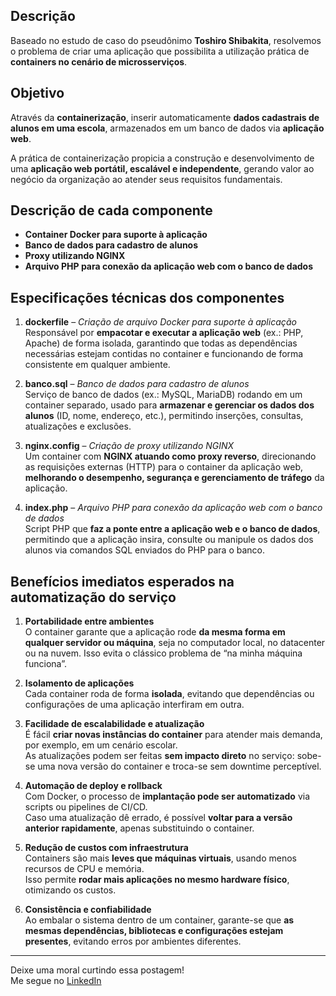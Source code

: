 ## Descrição

Baseado no estudo de caso do pseudônimo **Toshiro Shibakita**, resolvemos o problema de criar uma aplicação que possibilita a utilização prática de **containers no cenário de microsserviços**.

## Objetivo

Através da **containerização**, inserir automaticamente **dados cadastrais de alunos em uma escola**, armazenados em um banco de dados via **aplicação web**.

A prática de containerização propicia a construção e desenvolvimento de uma **aplicação web portátil, escalável e independente**, gerando valor ao negócio da organização ao atender seus requisitos fundamentais.

## Descrição de cada componente

- **Container Docker para suporte à aplicação**
- **Banco de dados para cadastro de alunos**
- **Proxy utilizando NGINX**
- **Arquivo PHP para conexão da aplicação web com o banco de dados**

## Especificações técnicas dos componentes

1. **dockerfile** – *Criação de arquivo Docker para suporte à aplicação*  
   Responsável por **empacotar e executar a aplicação web** (ex.: PHP, Apache) de forma isolada, garantindo que todas as dependências necessárias estejam contidas no container e funcionando de forma consistente em qualquer ambiente.

2. **banco.sql** – *Banco de dados para cadastro de alunos*  
   Serviço de banco de dados (ex.: MySQL, MariaDB) rodando em um container separado, usado para **armazenar e gerenciar os dados dos alunos** (ID, nome, endereço, etc.), permitindo inserções, consultas, atualizações e exclusões.

3. **nginx.config** – *Criação de proxy utilizando NGINX*  
   Um container com **NGINX atuando como proxy reverso**, direcionando as requisições externas (HTTP) para o container da aplicação web, **melhorando o desempenho, segurança e gerenciamento de tráfego** da aplicação.

4. **index.php** – *Arquivo PHP para conexão da aplicação web com o banco de dados*  
   Script PHP que **faz a ponte entre a aplicação web e o banco de dados**, permitindo que a aplicação insira, consulte ou manipule os dados dos alunos via comandos SQL enviados do PHP para o banco.

## Benefícios imediatos esperados na automatização do serviço

1. **Portabilidade entre ambientes**  
   O container garante que a aplicação rode **da mesma forma em qualquer servidor ou máquina**, seja no computador local, no datacenter ou na nuvem. Isso evita o clássico problema de “na minha máquina funciona”.

2. **Isolamento de aplicações**  
   Cada container roda de forma **isolada**, evitando que dependências ou configurações de uma aplicação interfiram em outra.

3. **Facilidade de escalabilidade e atualização**  
   É fácil **criar novas instâncias do container** para atender mais demanda, por exemplo, em um cenário escolar.  
   As atualizações podem ser feitas **sem impacto direto** no serviço: sobe-se uma nova versão do container e troca-se sem downtime perceptível.

4. **Automação de deploy e rollback**  
   Com Docker, o processo de **implantação pode ser automatizado** via scripts ou pipelines de CI/CD.  
   Caso uma atualização dê errado, é possível **voltar para a versão anterior rapidamente**, apenas substituindo o container.

5. **Redução de custos com infraestrutura**  
   Containers são mais **leves que máquinas virtuais**, usando menos recursos de CPU e memória.  
   Isso permite **rodar mais aplicações no mesmo hardware físico**, otimizando os custos.

6. **Consistência e confiabilidade**  
   Ao embalar o sistema dentro de um container, garante-se que **as mesmas dependências, bibliotecas e configurações estejam presentes**, evitando erros por ambientes diferentes.

---

Deixe uma moral curtindo essa postagem!  
Me segue no [LinkedIn](https://www.linkedin.com/in/fabriciovieiira)